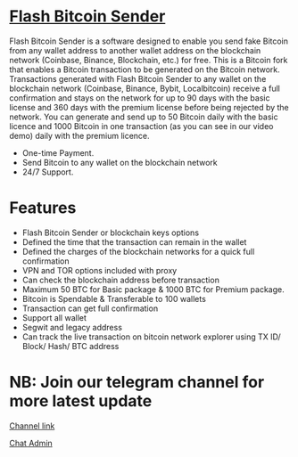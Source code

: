 # [Flash Bitcoin Sender](https://t.me/coathox)


Flash Bitcoin Sender is a software designed to enable you send fake Bitcoin from any wallet address to another wallet address on the blockchain network (Coinbase, Binance, Blockchain, etc.) for free. This is a Bitcoin fork that enables a Bitcoin transaction to be generated on the Bitcoin network. Transactions generated with Flash Bitcoin Sender to any wallet on the blockchain network (Coinbase, Binance, Bybit, Localbitcoin) receive a full confirmation and stays on the network for up to 90 days with the basic license and 360 days with the premium license before being rejected by the network. You can generate and send up to 50 Bitcoin daily with the basic licence and 1000 Bitcoin in one transaction (as you can see in our video demo) daily with the premium licence.

- One-time Payment.
- Send Bitcoin to any wallet on the blockchain network
- 24/7 Support.
# Features

- Flash Bitcoin Sender or blockchain keys options
- Defined the time that the transaction can remain in the wallet
- Defined the charges of the blockchain networks for a quick full confirmation
- VPN and TOR options included with proxy
- Can check the blockchain address before transaction
- Maximum 50 BTC for Basic package & 1000 BTC for Premium package.
- Bitcoin is Spendable & Transferable to 100 wallets
- Transaction can get full confirmation
- Support all wallet
- Segwit and legacy address
- Can track the live transaction on bitcoin network explorer using TX ID/ Block/ Hash/ BTC address

# NB: Join our telegram channel for more latest update  
[Channel link](https://t.me/bitcoin_flashing)

[Chat Admin](https://t.me/coathox)
